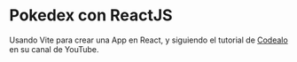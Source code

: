# Pokedex con ReactJS

Usando Vite para crear una App en React, y siguiendo el tutorial de [Codealo](https://www.youtube.com/watch?v=IFWvfZaKF_w) en su canal de YouTube.
